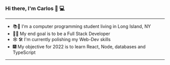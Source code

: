<!--
**CDDR1/CDDR1** is a ✨ _special_ ✨ repository because its `README.md` (this file) appears on your GitHub profile.

Here are some ideas to get you started:

- 🔭 I’m currently working on ... 
- 🌱 I’m currently learning ... 
- 👯 I’m looking to collaborate on ...
- 🤔 I’m looking for help with ...
- 💬 Ask me about ...
- 📫 How to reach me: ...
- ⚡ Fun fact: ...
-->


### Hi there, I'm Carlos 👋 💻

---

- 📚🗽 I'm a computer programming student living in Long Island, NY 
- 👨‍💻  My end goal is to be a Full Stack Developer 
- 🕸️  🛠️ I'm currently polishing my Web-Dev skills
- 🎆  My objective for 2022 is to learn React, Node, databases and TypeScript 

---



